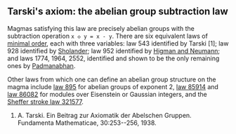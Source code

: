 ## Tarski's axiom: the abelian group subtraction law

Magmas satisfying this law are precisely abelian groups with the subtraction operation `x ◇ y = x - y`.  There are six equivalent laws of [minimal order](https://www.cs.unm.edu/~mccune/projects/gtsax/#Tarski-1938), each with three variables: law 543 identified by Tarski [1]; law 928 identified by [Sholander](https://doi.org/10.2307/2310005); law 952 identified by [Higman and Neumann](https://doi.org/10.5486/PMD.1952.2.3-4.10); and laws 1774, 1964, 2552, identified and shown to be the only remaining ones by [Padmanabhan](https://doi.org/10.1017/S144678870000570X).

Other laws from which one can define an abelian group structure on the magma include [law 895](https://teorth.github.io/equational_theories/implications/?895) for abelian groups of exponent 2, [law 85914](https://teorth.github.io/equational_theories/implications/?85914) and [law 86082](https://teorth.github.io/equational_theories/implications/?86082) for modules over Eisenstein or Gaussian integers, and the [Sheffer stroke law 321577](https://teorth.github.io/equational_theories/implications/?321577).

1. A. Tarski. Ein Beitrag zur Axiomatik der Abelschen Gruppen. Fundamenta Mathematicae, 30:253--256, 1938.

